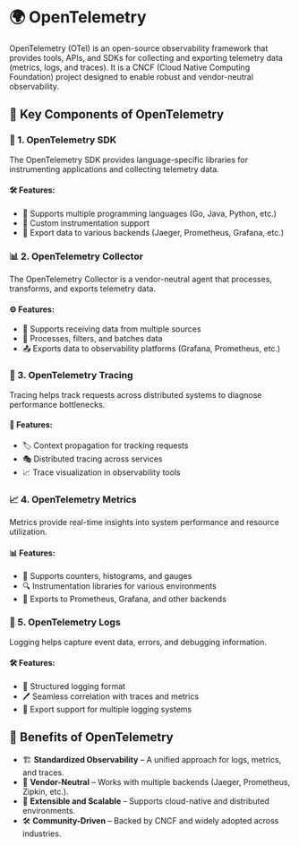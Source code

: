 # 🌍 OpenTelemetry

OpenTelemetry (OTel) is an open-source observability framework that provides tools, APIs, and SDKs for collecting and exporting telemetry data (metrics, logs, and traces). It is a CNCF (Cloud Native Computing Foundation) project designed to enable robust and vendor-neutral observability.

## 🔑 Key Components of OpenTelemetry

### 📡 1. OpenTelemetry SDK
The OpenTelemetry SDK provides language-specific libraries for instrumenting applications and collecting telemetry data.

#### 🛠️ Features:
- 📌 Supports multiple programming languages (Go, Java, Python, etc.)
- 🎯 Custom instrumentation support
- 🔄 Export data to various backends (Jaeger, Prometheus, Grafana, etc.)

### 📊 2. OpenTelemetry Collector
The OpenTelemetry Collector is a vendor-neutral agent that processes, transforms, and exports telemetry data.

#### ⚙️ Features:
- 🔄 Supports receiving data from multiple sources
- 🔀 Processes, filters, and batches data
- 📤 Exports data to observability platforms (Grafana, Prometheus, etc.)

### 🔗 3. OpenTelemetry Tracing
Tracing helps track requests across distributed systems to diagnose performance bottlenecks.

#### 🚀 Features:
- 🏷️ Context propagation for tracking requests
- 🎭 Distributed tracing across services
- 📈 Trace visualization in observability tools

### 📈 4. OpenTelemetry Metrics
Metrics provide real-time insights into system performance and resource utilization.

#### 📊 Features:
- 🎯 Supports counters, histograms, and gauges
- 🔍 Instrumentation libraries for various environments
- 📡 Exports to Prometheus, Grafana, and other backends

### 📝 5. OpenTelemetry Logs
Logging helps capture event data, errors, and debugging information.

#### 🛠️ Features:
- 📌 Structured logging format
- 🖊️ Seamless correlation with traces and metrics
- 🔄 Export support for multiple logging systems

## 🚀 Benefits of OpenTelemetry
- 🏗️ **Standardized Observability** – A unified approach for logs, metrics, and traces.
- 🔄 **Vendor-Neutral** – Works with multiple backends (Jaeger, Prometheus, Zipkin, etc.).
- 📡 **Extensible and Scalable** – Supports cloud-native and distributed environments.
- 🛠️ **Community-Driven** – Backed by CNCF and widely adopted across industries.
